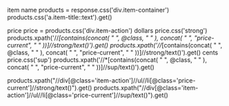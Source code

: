 item name
products = response.css('div.item-container')
products.css('a.item-title::text').get()

price
price = products.css('div.item-action')
dollars
price.css('strong')
products.xpath('//*[contains(concat( " ", @class, " " ), concat( " ", "price-current", " " ))]//strong/text()').get()
products.xpath('//*[contains(concat( " ", @class, " " ), concat( " ", "price-current", " " ))]//strong/text()').get()
cents
price.css('sup')
products.xpath('//*[contains(concat( " ", @class, " " ), concat( " ", "price-current", " " ))]//sup/text()').get()


products.xpath("//div[@class='item-action']//ul//li[@class='price-current']//strong/text()").get()
products.xpath("//div[@class='item-action']//ul//li[@class='price-current']//sup/text()").get()
